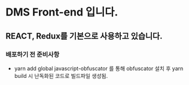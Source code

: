 # DMS Front-end 입니다.

## REACT, Redux를 기본으로 사용하고 있습니다.

### 배포하기 전 준비사항

- yarn add global javascript-obfuscator 를 통해 obfuscator 설치 후 yarn build 시 난독화된 코드로 빌드파일 생성됨.
